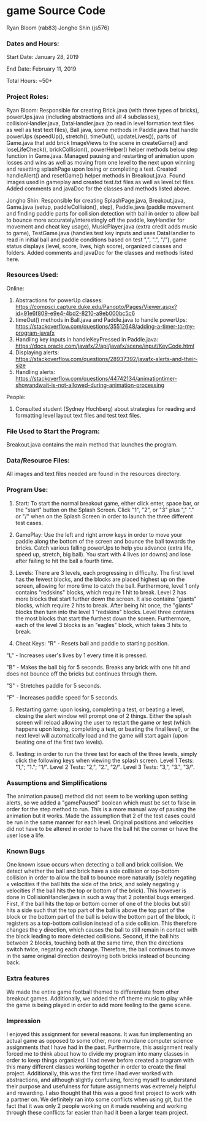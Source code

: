 game Source Code
===
Ryan Bloom (rab83) Jongho Shin (js576)

### Dates and Hours:
Start Date: January 28, 2019

End Date: February 11, 2019

Total Hours: ~50+ 

### Project Roles:

Ryan Bloom: Responsible for creating Brick.java (with three types of bricks), powerUps.java (including abstractions and all 4 subclasses), collisionHandler.java, DataHandler.java (to read in level formation text files as well as test text files), Ball.java, some methods in Paddle.java that handle powerUps (speedUp(), stretch(), timeOut(), updateLives()), parts of Game.java that add brick ImageViews to the scene in createGame() and loseLifeCheck(), brickCollision(), powerHelper() helper methods below step function in Game.java.  Managed pausing and restarting of animation upon losses and wins as well as moving from one level to the next upon winning and resetting splashPage upon losing or completing a test.  Created handleAlert() and resetGame() helper methods in Breakout.java.  Found images used in gameplay and created test.txt files as well as level.txt files. Added comments and javaDoc for the classes and methods listed above.

Jongho Shin: Responsible for creating SplashPage.java, Breakout.java, Game.java (setup, paddleCollision(), step), Paddle.java (paddle movement and finding paddle parts for collision detection with ball in order to allow ball to bounce more accurately/interestingly off the paddle, keyHandler for movement and cheat key usage), MusicPlayer.java (extra credit adds music to game), TestGame.java (handles test key inputs and uses DataHandler to read in initial ball and paddle conditions based on test ",", ".", "/"), game status displays (level, score, lives, high score), organized classes and folders.  Added comments and javaDoc for the classes and methods listed here.

### Resources Used:  
Online: 
1) Abstractions for powerUp classes: https://compsci.capture.duke.edu/Panopto/Pages/Viewer.aspx?id=91e6f809-e9e4-4bd2-8210-a9eb000bc5c6
2) timeOut() methods in Ball.java and Paddle.java to handle powerUps: https://stackoverflow.com/questions/35512648/adding-a-timer-to-my-program-javafx
3) Handling key inputs in handleKeyPressed in Paddle.java: https://docs.oracle.com/javafx/2/api/javafx/scene/input/KeyCode.html
4) Displaying alerts: https://stackoverflow.com/questions/28937392/javafx-alerts-and-their-size
5) Handling alerts: https://stackoverflow.com/questions/44742134/animationtimer-showandwait-is-not-allowed-during-animation-processing

People:
1) Consulted student (Sydney Hochberg) about strategies for reading and formatting level layout text files and test text files.

### File Used to Start the Program:
Breakout.java contains the main method that launches the program.

### Data/Resource Files:
All images and text files needed are found in the resources directory.

### Program Use:
1) Start: 
To start the normal breakout game, either click enter, space bar, or the "start" button on the Splash Screen.  Click "1", "2", or "3" plus "," "." or "/" when on the Splash Screen in order to launch the three different test cases.  

2) GamePlay: 
Use the left and right arrow keys in order to move your paddle along the bottom of the screen and bounce the ball towards the bricks.  Catch various falling powerUps to help you advance (extra life, speed up, stretch, big ball).  You start with 4 lives (or downs) and lose after failing to hit the ball a fourth time.  

3) Levels:
There are 3 levels, each progressing in difficulty.  The first level has the fewest blocks, and the blocks are placed highest up on the screen, allowing for more time to catch the ball.  Furthermore, level 1 only contains "redskins" blocks, which require 1 hit to break.  Level 2 has more blocks that start further down the screen.  It also contains "giants" blocks, which require 2 hits to break.  After being hit once, the "giants" blocks then turn into the level 1 "redskins" blocks.  Level three contains the most blocks that start the furthest down the screen.  Furthermore, each of the level 3 blocks is an "eagles" block, which takes 3 hits to break.  

4) Cheat Keys: 
"R" - Resets ball and paddle to starting position.

"L" - Increases user's lives by 1 every time it is pressed.

"B" - Makes the ball big for 5 seconds.  Breaks any brick with one hit and does not bounce off the bricks but continues through them.

"S" - Stretches paddle for 5 seconds.

"F" - Increases paddle speed for 5 seconds.

5) Restarting game: upon losing, completing a test, or beating a level, closing the alert window will prompt one of 2 things.  Either the splash screen will reload allowing the user to restart the game or test (which happens upon losing, completing a test, or beating the final level), or the next level will automatically load and the game will start again (upon beating one of the first two levels).

6) Testing: in order to run the three test for each of the three levels, simply click the following keys when viewing the splash screen. Level 1 Tests: "1,"; "1."; "1/".  Level 2 Tests: "2,", "2.", "2/". Level 3 Tests: "3,", "3.", "3/".

### Assumptions and Simplifications
The animation.pause() method did not seem to be working upon setting alerts, so we added a "gamePaused" boolean which must be set to false in order for the step method to run.  This is a more manual way of pausing the animation but it works.  Made the assumption that 2 of the test cases could be run in the same manner for each level.  Original positions and velocities did not have to be altered in order to have the ball hit the corner or have the user lose a life.    

### Known Bugs
One known issue occurs when detecting a ball and brick collision.  We detect whether the ball and brick have a side collision or top-bottom collision in order to allow the ball to bounce more naturally (solely negating x velocities if the ball hits the side of the brick, and solely negating y velocities if the ball hits the top or bottom of the brick).  This however is done in CollisionHandler.java in such a way that 2 potential bugs emerged.  First, if the ball hits the top or bottom corner of one of the blocks but still hits a side such that the top part of the ball is above the top part of the block or the bottom part of the ball is below the bottom part of the block, it registers as a top-bottom collision instead of a side collision.  This therefore changes the y direction, which causes the ball to still remain in contact with the block leading to more detected collisions.  Second, if the ball hits between 2 blocks, touching both at the same time, then the directions switch twice, negating each change.  Therefore, the ball continues to move in the same original direction destroying both bricks instead of bouncing back.

### Extra features
We made the entire game football themed to differentiate from other breakout games.  Additionally, we added the nfl theme music to play while the game is being played in order to add more feeling to the game scene.   

### Impression
I enjoyed this assignment for several reasons.  It was fun implementing an actual game as opposed to some other, more mundane computer science assignments that I have had in the past.  Furthermore, this assignment really forced me to think about how to divide my program into many classes in order to keep things organized.  I had never before created a program with this many different classes working together in order to create the final project.  Additionally, this was the first time I had ever worked with abstractions, and although slightly confusing, forcing myself to understand their purpose and usefulness for future assignments was extremely helpful and rewarding.  I also thought that this was a good first project to work with a partner on.  We definitely ran into some conflicts when using git, but the fact that it was only 2 people working on it made resolving and working through these conflicts far easier than had it been a larger team project.    